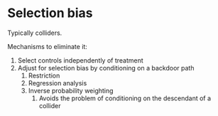 # Selection bias
Typically colliders.

Mechanisms to eliminate it:
1. Select controls independently of treatment
2. Adjust for selection bias by conditioning on a backdoor path
	1. Restriction
	2. Regression analysis
	3. Inverse probability weighting
		1. Avoids the problem of conditioning on the descendant of a collider

<!-- #work -->

<!-- {BearID:82DA3A14-934F-419C-9E6E-1EFC65472773-2532-00000853037B639B} -->
